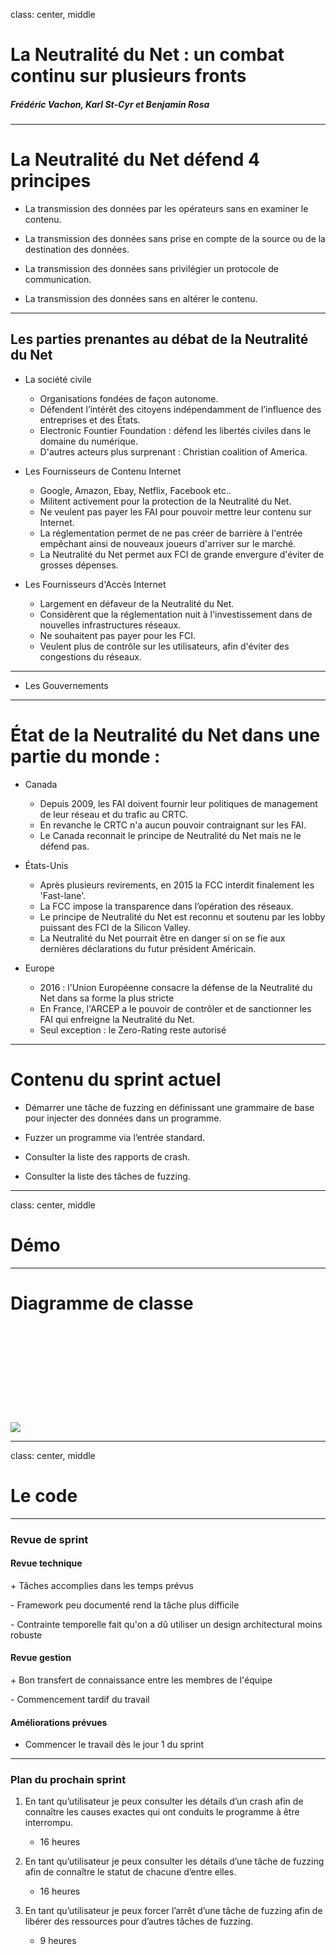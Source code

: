 class: center, middle

# La Neutralité du Net : un combat continu sur plusieurs fronts

##### Frédéric Vachon, Karl St-Cyr et Benjamin Rosa

---

# La Neutralité du Net défend 4 principes

* La transmission des données par les opérateurs sans en examiner le contenu.

* La transmission des données sans prise en compte de la source ou de la destination des données.

* La transmission des données sans privilégier un protocole de communication.

* La transmission des données sans en altérer le contenu.


---

## Les parties prenantes au débat de la Neutralité du Net


* La société civile
	* Organisations fondées de façon autonome.
	* Défendent l’intérêt des citoyens indépendamment de l’influence des entreprises et des États.
	* Electronic Fountier Foundation : défend les libertés civiles dans le domaine du numérique.
	* D'autres acteurs plus surprenant : Christian coalition of America.

* Les Fournisseurs de Contenu Internet
	* Google, Amazon, Ebay, Netflix, Facebook etc..
	* Militent activement pour la protection de la Neutralité du Net.
	* Ne veulent pas payer les FAI pour pouvoir mettre leur contenu sur Internet.
	* La réglementation permet de ne pas créer de barrière à l'entrée empêchant ainsi de nouveaux joueurs d'arriver sur le marché.
	* La Neutralité du Net permet aux FCI de grande envergure d'éviter de grosses dépenses.

* Les Fournisseurs d'Accès Internet
	* Largement en défaveur de la Neutralité du Net.
	* Considèrent que la réglementation nuit à l'investissement dans de nouvelles infrastructures réseaux.
	* Ne souhaitent pas payer pour les FCI.
	* Veulent plus de contrôle sur les utilisateurs, afin d'éviter des congestions du réseaux.

---
* Les Gouvernements



---

# État de la Neutralité du Net dans une partie du monde :

* Canada
	* Depuis 2009, les FAI doivent fournir leur politiques de management de leur réseau et du trafic au CRTC.
	* En revanche le CRTC n'a aucun pouvoir contraignant sur les FAI.
	* Le Canada reconnait le principe de Neutralité du Net mais ne le défend pas.

* États-Unis
	* Après plusieurs revirements, en 2015 la FCC interdit finalement les 'Fast-lane'.
	* La FCC impose la transparence dans l’opération des réseaux.
	* Le principe de Neutralité du Net est reconnu et soutenu par les lobby puissant des FCI de la Silicon Valley.
	* La Neutralité du Net pourrait être en danger si on se fie aux dernières déclarations du futur président Américain.

* Europe
	* 2016 : l'Union Européenne consacre la défense de la Neutralité du Net dans sa forme la plus stricte
	* En France, l'ARCEP a le pouvoir de contrôler et de sanctionner les FAI qui enfreigne la Neutralité du Net.
	* Seul exception : le Zero-Rating reste autorisé


---

# Contenu du sprint actuel

* Démarrer une tâche de fuzzing en définissant une grammaire de base pour injecter des données dans un programme.


* Fuzzer un programme via l’entrée standard.


* Consulter la liste des rapports de crash.


* Consulter la liste des tâches de fuzzing.

---
class: center, middle

# Démo
---

# Diagramme de classe

```











```
![](./img/diag_classe_2.png)


---
class: center, middle

# Le code
---

### Revue de sprint

#### Revue technique

\+ Tâches accomplies dans les temps prévus

\- Framework peu documenté rend la tâche plus difficile

\- Contrainte temporelle fait qu'on a dû utiliser un design architectural moins robuste


#### Revue gestion

\+ Bon transfert de connaissance entre les membres de l'équipe

\- Commencement tardif du travail

#### Améliorations prévues

* Commencer le travail dès le jour 1 du sprint

---

### Plan du prochain sprint


1. En tant qu’utilisateur je peux consulter les détails d’un crash afin de connaître les causes exactes qui ont conduits le programme à être interrompu.
	- 16 heures

2. En tant qu’utilisateur je peux consulter les détails d’une tâche de fuzzing afin de connaître le statut de chacune d’entre elles.
	- 16 heures

3. En tant qu’utilisateur je peux forcer l’arrêt d’une tâche de fuzzing afin de libérer des ressources pour d’autres tâches de fuzzing.
	- 9 heures

